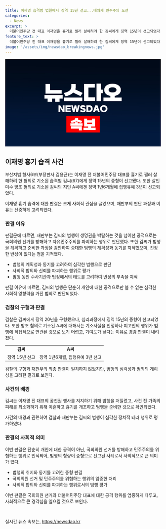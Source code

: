```yaml
---
title: 이재명 습격범 법원에서 징역 15년 선고...대의제 민주주의 도전
categories:
  - News
excerpt: >
  더불어민주당 전 대표 이재명을 흉기로 찔러 살해하려 한 김씨에게 징역 15년이 선고되었다. 범행은 이 대표의 생명권을 침해하는 뿐 아니라 선거의 자유를 방해하고 민주주의를 파괴하는 것으로 판단됐다. 김씨는 피해자의 목을 찌르기 위한 계획적인 범행을 준비하고 수행했으며, 이 대표의 공천권을 저지하기 위해 범행을 일으켰다고 진술했다. 범행을 방조한 A씨에겐 징역 1년6개월 집행유예 3년이 선고됐다.
feature_text: >
  더불어민주당 전 대표 이재명을 흉기로 찔러 살해하려 한 김씨에게 징역 15년이 선고되었다. 범행은 이 대표의 생명권을 침해하는 뿐 아니라 선거의 자유를 방해하고 민주주의를 파괴하는 것으로 판단됐다. 김씨는 피해자의 목을 찌르기 위한 계획적인 범행을 준비하고 수행했으며, 이 대표의 공천권을 저지하기 위해 범행을 일으켰다고 진술했다. 범행을 방조한 A씨에겐 징역 1년6개월 집행유예 3년이 선고됐다.
image: '/assets/img/newsdao_breakingnews.jpg'
---
```


<p><img src="/assets/img/newsdao_breakingnews.jpg" alt="ontimetimes 속보" /></p>

<h2 data-ke-size="size26">이재명 흉기 습격 사건</h2>

<p>부산지법 형사6부(부장판사 김용균)는 이재명 전 더불어민주당 대표를 흉기로 찔러 살해하려 한 혐의로 기소된 습격범 김씨(67)에게 징역 15년의 중형이 선고됐다. 또한 살인미수 방조 혐의로 기소된 김씨의 지인 A씨에겐 징역 1년6개월에 집행유예 3년이 선고되었다.</p>

<p data-ke-size="size16">이재명 흉기 습격에 대한 판결은 크게 사회적 관심을 끌었으며, 재판부의 판단 과정과 이유는 신중하게 고려되었다.</p>

<h3>판결 이유</h3>

<p>판결문에 따르면, 재판부는 김씨의 범행이 생명권을 박탈하는 것을 넘어선 공적으로는 국회의원 선거를 방해하고 자유민주주의를 파괴하는 행위로 판단했다. 또한 김씨가 범행을 계획하고 준비한 과정을 감안하여 중대한 범행의 계획성과 동기를 지적했으며, 진정한 반성이 없다는 점을 지적했다.</p>

<ul>
  <li>범행의 계획성과 동기를 고려하여 심각한 범행으로 판단</li>
  <li>사회적 합의와 신뢰를 파괴하는 행위로 평가</li>
  <li>범행 동안 수사기관과 법정에서의 태도를 고려하여 반성의 부족을 지적</li>
</ul>

<p data-ke-size="size16">판결 이유에 따르면, 김씨의 범행은 단순히 개인에 대한 공격으로만 볼 수 없는 심각한 사회적 영향력을 가진 범죄로 판단되었다.</p>

<h3>검찰의 구형과 판결</h3>

<p>검찰은 김씨에게 징역 20년을 구형했으나, 심리과정에서 징역 15년의 중형이 선고되었다. 또한 방조 혐의로 기소된 A씨에 대해서는 기소사실을 인정하나 피고인의 행위가 범행에 직접적으로 연관된 것으로 보기 어렵고, 기여도가 낮다는 이유로 경감 판결이 내려졌다.</p>

<table>
  <tr>
    <td style="text-align: center; height: 17px;"><b>김씨</b></td>
    <td style="text-align: center; height: 17px;"><b>A씨</b></td>
  </tr>
  <tr>
    <td style="text-align: center; height: 17px;">징역 15년 선고</td>
    <td style="text-align: center; height: 17px;">징역 1년6개월, 집행유예 3년 선고</td>
  </tr>
</table>

<p data-ke-size="size16">검찰의 구형과 재판부의 최종 판결이 일치하지 않았지만, 범행의 심각성과 범죄의 계획성을 고려한 결과로 보인다.</p>

<h3>사건의 배경</h3>

<p>김씨는 이재명 전 대표의 공천권 행사를 저지하기 위해 범행을 저질렀고, 사건 전 가족의 피해를 최소화하기 위해 이혼하고 흉기를 개조하고 범행을 준비한 것으로 확인되었다.</p>

<p data-ke-size="size16">사건의 배경과 관련하여 검찰과 재판부는 김씨의 범행이 심각한 정치적 테러 행위로 평가하였다.</p>

<h3>판결의 사회적 의미</h3>

<p>이번 판결은 단순히 개인에 대한 공격이 아닌, 국회의원 선거를 방해하고 민주주의를 위협하는 행위로 인식되어, 범행의 형량이 중형으로 선고된 사례로서 사회적으로 큰 의미가 있다.</p>

<ul>
  <li>범행의 취지와 동기를 고려한 중형 판결</li>
  <li>국회의원 선거 및 민주주의를 위협하는 행위의 엄중한 처리</li>
  <li>사회적 합의와 신뢰를 파괴하는 행위로서의 범행 평가</li>
</ul>

<p data-ke-size="size16">이번 판결은 국회의원 선거와 더불어민주당 대표에 대한 공격 행위를 엄중하게 다루고, 사회적으로 큰 경각심을 일으킬 것으로 보인다. </p>

<p data-ke-size="size16">&nbsp;</p>
실시간 뉴스 속보는, <a href="https://newsdao.kr" rel="dofollow">https://newsdao.kr</a>


